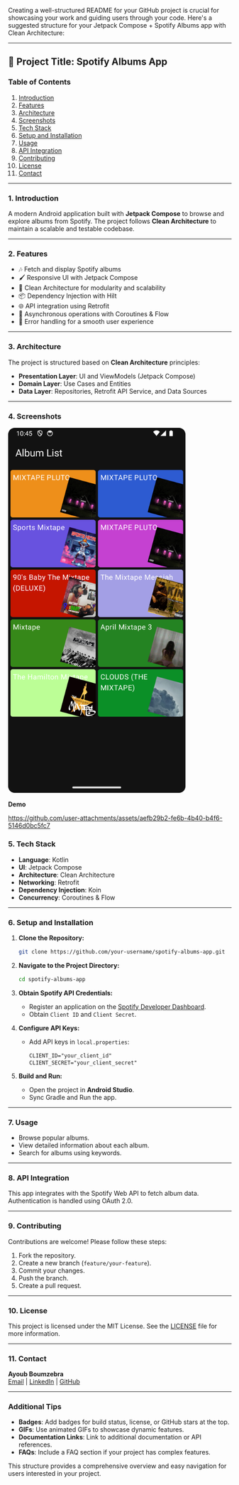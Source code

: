 Creating a well-structured README for your GitHub project is crucial for showcasing your work and guiding users through your code. Here's a suggested structure for your Jetpack Compose + Spotify Albums app with Clean Architecture:

---

## **📜 Project Title: Spotify Albums App**

### **Table of Contents**
1. [Introduction](#introduction)
2. [Features](#features)
3. [Architecture](#architecture)
4. [Screenshots](#screenshots)
5. [Tech Stack](#tech-stack)
6. [Setup and Installation](#setup-and-installation)
7. [Usage](#usage)
8. [API Integration](#api-integration)
9. [Contributing](#contributing)
10. [License](#license)
11. [Contact](#contact)

---

### **1. Introduction**
A modern Android application built with **Jetpack Compose** to browse and explore albums from Spotify. The project follows **Clean Architecture** to maintain a scalable and testable codebase.

---

### **2. Features**
- 🎶 Fetch and display Spotify albums
- 🖌️ Responsive UI with Jetpack Compose
- 📂 Clean Architecture for modularity and scalability
- 📦 Dependency Injection with Hilt
- 🌐 API integration using Retrofit
- 📶 Asynchronous operations with Coroutines & Flow
- 🔧 Error handling for a smooth user experience

---

### **3. Architecture**
The project is structured based on **Clean Architecture** principles:
- **Presentation Layer**: UI and ViewModels (Jetpack Compose)
- **Domain Layer**: Use Cases and Entities
- **Data Layer**: Repositories, Retrofit API Service, and Data Sources

---

### **4. Screenshots**
<img src="https://github.com/ayoubboumzebra/Spotify_Get_Album-Clean_Architecture/blob/main/Screenshot_Spotify_Album_List_Clean_Architecture.png" alt="Home Screen" width="400" />

 **Demo**
 
https://github.com/user-attachments/assets/aefb29b2-fe6b-4b40-b4f6-5146d0bc5fc7



### **5. Tech Stack**
- **Language**: Kotlin
- **UI**: Jetpack Compose
- **Architecture**: Clean Architecture
- **Networking**: Retrofit
- **Dependency Injection**: Koin
- **Concurrency**: Coroutines & Flow

---

### **6. Setup and Installation**
1. **Clone the Repository:**
    ```bash
    git clone https://github.com/your-username/spotify-albums-app.git
    ```
2. **Navigate to the Project Directory:**
    ```bash
    cd spotify-albums-app
    ```
3. **Obtain Spotify API Credentials:**
    - Register an application on the [Spotify Developer Dashboard](https://developer.spotify.com/dashboard/applications).
    - Obtain `Client ID` and `Client Secret`.

4. **Configure API Keys:**
    - Add API keys in `local.properties`:
      ```properties
      CLIENT_ID="your_client_id"
      CLIENT_SECRET="your_client_secret"
      ```

5. **Build and Run:**
    - Open the project in **Android Studio**.
    - Sync Gradle and Run the app.

---

### **7. Usage**
- Browse popular albums.
- View detailed information about each album.
- Search for albums using keywords.

---

### **8. API Integration**
This app integrates with the Spotify Web API to fetch album data. Authentication is handled using OAuth 2.0.

---

### **9. Contributing**
Contributions are welcome! Please follow these steps:
1. Fork the repository.
2. Create a new branch (`feature/your-feature`).
3. Commit your changes.
4. Push the branch.
5. Create a pull request.

---

### **10. License**
This project is licensed under the MIT License. See the [LICENSE](LICENSE) file for more information.

---

### **11. Contact**
**Ayoub Boumzebra**  
[Email](mailto:ayoub@example.com) | [LinkedIn](https://www.linkedin.com/in/ayoubboumzebra-29a66085) | [GitHub](https://github.com/ayoubboumzebra)

---

### **Additional Tips**
- **Badges**: Add badges for build status, license, or GitHub stars at the top.
- **GIFs**: Use animated GIFs to showcase dynamic features.
- **Documentation Links**: Link to additional documentation or API references.
- **FAQs**: Include a FAQ section if your project has complex features.

This structure provides a comprehensive overview and easy navigation for users interested in your project.
